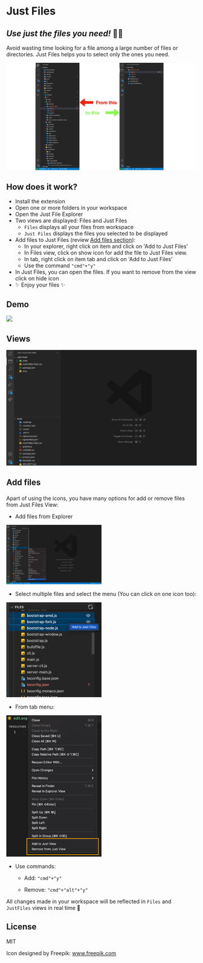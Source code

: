# Just Files
## _Use just the files you need!_ 🤠📁

Avoid wasting time looking for a file among a large number of files or directories. Just Files helps you to select only the ones you need.

<img src="resources/FromThisToThis.png" />

## How does it work?
- Install the extension
- Open one or more folders in your workspace
- Open the Just File Explorer
- Two views are displayed: Files and Just Files
    - `Files` displays all your files from workspace
    - `Just Files` displays the files you selected to be displayed
- Add files to Just Files (review <a href="#addFiles">Add files section</a>):
    - In your explorer, right click on item and click on 'Add to Just Files'
    - In Files view, click on show icon for add the file to Just Files view.
    - In tab, right click on item tab and click on 'Add to Just Files'
    - Use the command `"cmd"+"y"`
- In Just Files, you can open the files. If you want to remove from the view click on hide icon
- ✨ Enjoy your files ✨

## Demo

<img src="resources/example.gif" />

## Views

<img src="resources/package-explorer.png" />

## <p id="addFiles">Add files</p>
Apart of using the icons, you have many options for add or remove files from Just Files View:

- Add files from Explorer

<img src="resources/addFileFromExplorer.png" width="50%" height="50%"/>

- Select multiple files and select the menu (You can click on one icon too):

<img src="resources/multipleFiles.png" width="50%" height="50%"/>

- From tab menu:

<img src="resources/menu.png" width="50%" height="50%"/>

- Use commands:

    - Add: `"cmd"+"y"`

    - Remove: `"cmd"+"alt"+"y"`

All changes made in your workspace will be reflected in `Files` and `JustFiles` views in real time 🚀
## License

MIT

Icon designed by Freepik: www.freepik.com